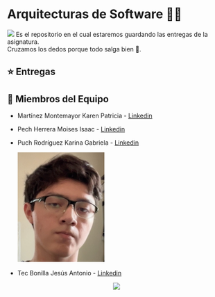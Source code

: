 # Arquitecturas de Software 👨‍💻
<img src="https://i.pinimg.com/originals/ca/26/2e/ca262e0354eea311c41134c3e4bc3bc2.gif">
Es el repositorio en el cual estaremos guardando las entregas de la asignatura. <br>
Cruzamos los dedos porque todo salga bien 🤞.

## ⭐️ Entregas

## 🌟 Miembros del Equipo
- Martínez Montemayor Karen Patricia - [Linkedin](https://www.linkedin.com/in/karen-patricia-martinez-montemayor-92b43828a/?utm_source=share&utm_campaign=share_via&utm_content=profile&utm_medium=android_app)
- Pech Herrera Moises Isaac - [Linkedin](https://www.linkedin.com/in/moises-isaac-pech-herrera-994946206/)
- Puch Rodríguez Karina Gabriela - [Linkedin](https://www.linkedin.com/in/karina-gabriela-puch-rodr%C3%ADguez-74922728a)

  <img src="/Equipo/JesusTec.jpg" width="200">
- Tec Bonilla Jesús Antonio - [Linkedin](https://www.linkedin.com/in/jes%C3%BAs-tec-20b25428a/)

<p align="center">
<img src="https://i.pinimg.com/originals/8c/c1/5a/8cc15aae15c0316096eb281f558f4e1b.gif" width="300">
</p>

